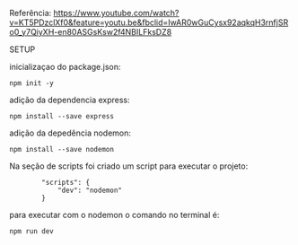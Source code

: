 Referência: https://www.youtube.com/watch?v=KT5PDzclXf0&feature=youtu.be&fbclid=IwAR0wGuCysx92aqkqH3rnfjSRo0_y7QiyXH-en80ASGsKsw2f4NBILFksDZ8

SETUP

inicializaçao do package.json:

    npm init -y

adição da dependencia express:

    npm install --save express

adição da depedência nodemon:

    npm install --save nodemon

Na seção de scripts foi criado um script para executar o projeto:

            "scripts": {
                "dev": "nodemon"
            }

  para executar com o nodemon o comando no terminal é:

    npm run dev
